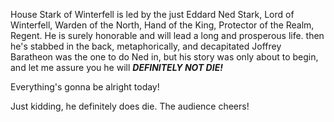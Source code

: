 House Stark of Winterfell is led by the just Eddard Ned Stark, Lord of
Winterfell, Warden of the North, Hand of the King, Protector of the Realm,
Regent.  He is surely honorable and will lead a long and prosperous life.
then he's stabbed in the back, metaphorically, and decapitated
Joffrey Baratheon was the one to do Ned in, but his story was only about to
begin, and let me assure you he will ___DEFINITELY NOT DIE!___


Everything's gonna be alright today!

Just kidding, he definitely does die. The audience cheers!
